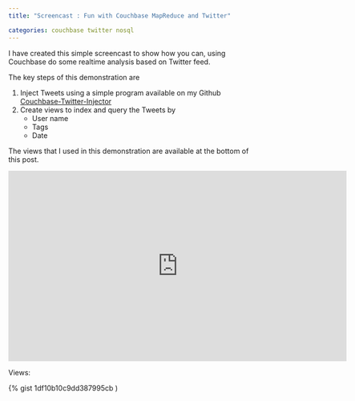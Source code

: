 ```yaml
---
title: "Screencast : Fun with Couchbase MapReduce and Twitter"

categories: couchbase twitter nosql
---
```

I have created this simple screencast to show how you can, using Couchbase do some realtime analysis based on Twitter feed.

The key steps of this demonstration are

1.  Inject Tweets using a simple program available on my Github [Couchbase-Twitter-Injector](https://github.com/tgrall/couchbase-twitter-injector)
2.  Create views to index and query the Tweets by
    * User name
    * Tags
    * Date

The views that I used in this demonstration are available at the bottom of this post.

<iframe width="675" height="380" src="https://www.youtube.com/embed/X167R0TV5QE" frameborder="0" allow="accelerometer; autoplay; encrypted-media; gyroscope; picture-in-picture" allowfullscreen></iframe>

Views:

{% gist 1df10b10c9dd387995cb )
